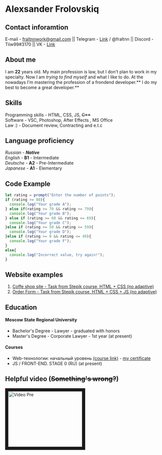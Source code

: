 # Alexsander Frolovskiq


## Contact inforamtion
E-mail - fraltnnwork@gmail.com || Telegram - [Link][1] / @fraltnn || Discord - Tiiw99#3170 || VK - [Link](https://vk.com/fraltnn "Direct link to profile")

[1]: https://t.me/fraltnn


## About me
I am **22** years old. My main profession is law, but I don't plan to work in my specialty. Now I am *trying to find myself* and what I like to do. At the nowadays I'm mastering the profession of a frondend developer.** I do my best to become a great developer.**


## Skills
Programming skills - HTML, CSS, JS, ~~C++~~  
Software - VSC, Photoshop, After Effects , MS Office  
Law :) - Document review, Contracting and e.t.c


## Language proficiency
*Russian* - ***Native***  
*English* -  **B1**  - Intermediate  
*Deutsche* - **A2**  - Pre-Intermediate  
*Japanese* - **A1**  - Elementary


## Code Example
```javascript
let rating = prompt("Enter the number of points");
if (rating >= 80){
  console.log("Your grade A");
} else if(rating >= 70 && rating <= 79){
  console.log("Your grade B");
} else if (rating >= 60 && rating <= 69){
  console.log("Your grade C");
}else if (rating >= 50 && rating <= 59){
  console.log("Your grade D");
}else if (rating >= 0 && rating <= 49){
  console.log("Your grade F");
}
else{
  console.log("Incorrect value, try again!");
}
```

## Website examples
1. [Coffe shop site - Task from Stepik course, HTML + CSS (no adaptive)](https://fraltnn.github.io/coffe/ "Direct link to site")
2. [Order Form - Task from Stepik course, HTML + CSS + JS (no adaptive)](https://fraltnn.github.io/orderform/ "Direct link to site")

## Education
#### Moscow State Regional University
+ Bachelor's Degree - Lawyer - graduated with honors
+ Master's Degree - Corporate Lawyer - 1st year (at present)

#### Courses
+ Web-технологии: начальный уровень [(course link)](https://stepik.org/course/82108/syllabus "Direct link to course")  - [ my certificate](https://stepik.org/cert/1770168 "Direct link to certificate page") 
+ JS / FRONT-END. STAGE 0 (RU) (at present)



## Helpful video (~~Something's wrong?~~)

<a href="http://www.youtube.com/watch?feature=player_embedded&v=dQw4w9WgXcQ" target="_blank"><img src="http://img.youtube.com/vi/6q0GHJ_Pbk4/0.jpg" 
alt="Video Pre" width="240" height="180" border="10" /></a>


